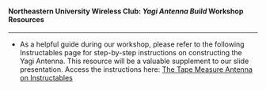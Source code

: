 #### Northeastern University Wireless Club: *Yagi Antenna Build* Workshop Resources
---
* As a helpful guide during our workshop, please refer to the following Instructables page for step-by-step instructions on constructing the Yagi Antenna. This resource will be a valuable supplement to our slide presentation. Access the instructions here:
[The Tape Measure Antenna on Instructables](https://www.instructables.com/The-Tape-Measure-Antenna/)